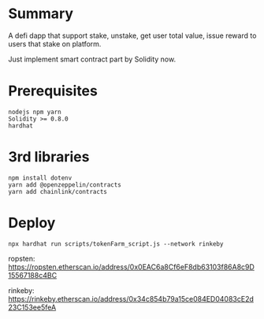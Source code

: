 # Summary
A defi dapp that support stake, unstake, get user total value, issue reward to users that stake on platform.

Just implement smart contract part by Solidity now.

# Prerequisites
    nodejs npm yarn
    Solidity >= 0.8.0
    hardhat


# 3rd libraries
    npm install dotenv
    yarn add @openzeppelin/contracts 
    yarn add chainlink/contracts

# Deploy
    npx hardhat run scripts/tokenFarm_script.js --network rinkeby

ropsten: https://ropsten.etherscan.io/address/0x0EAC6a8Cf6eF8db63103f86A8c9D15567188c4BC

rinkeby: https://rinkeby.etherscan.io/address/0x34c854b79a15ce084ED04083cE2d23C153ee5feA
